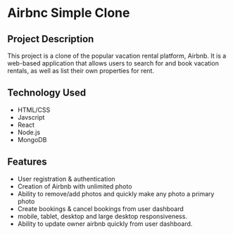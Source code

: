 # Airbnc Simple Clone

## Project Description
This project is a clone of the popular vacation rental platform, Airbnb. It is a web-based application that allows users to search for and book vacation rentals, as well as list their own properties for rent.

## Technology Used
* HTML/CSS
* Javscript
* React
* Node.js
* MongoDB

## Features
* User registration & authentication
* Creation of Airbnb with unlimited photo
* Ability to remove/add photos and quickly make any photo a primary photo
* Create bookings & cancel bookings from user dashboard
* mobile, tablet, desktop and large desktop responsiveness. 
* Ability to update owner airbnb quickly from user dashboard. 





